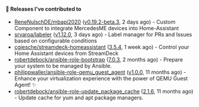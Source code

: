 #### 🔭 Releases I've contributed to

- [ReneNulschDE/mbapi2020](https://github.com/ReneNulschDE/mbapi2020) ([v0.19.2-beta.3](https://github.com/ReneNulschDE/mbapi2020/releases/tag/v0.19.2-beta.3), 2 days ago) - Custom Component to integrate MercedesME devices into Home-Assistant
- [srvaroa/labeler](https://github.com/srvaroa/labeler) ([v1.12.0](https://github.com/srvaroa/labeler/releases/tag/v1.12.0), 3 days ago) - Label manager for PRs and Issues based on configurable conditions
- [cgiesche/streamdeck-homeassistant](https://github.com/cgiesche/streamdeck-homeassistant) ([3.5.4](https://github.com/cgiesche/streamdeck-homeassistant/releases/tag/3.5.4), 1 week ago) - Control your Home Assistant devices from StreamDeck
- [robertdebock/ansible-role-bootstrap](https://github.com/robertdebock/ansible-role-bootstrap) ([7.0.3](https://github.com/robertdebock/ansible-role-bootstrap/releases/tag/7.0.3), 2 months ago) - Prepare your system to be managed by Ansible.
- [philippwaller/ansible-role-qemu_guest_agent](https://github.com/philippwaller/ansible-role-qemu_guest_agent) ([v1.0.0](https://github.com/philippwaller/ansible-role-qemu_guest_agent/releases/tag/v1.0.0), 11 months ago) - Enhance your virtualization experience with the power of QEMU Guest Agent! ✨
- [robertdebock/ansible-role-update_package_cache](https://github.com/robertdebock/ansible-role-update_package_cache) ([2.1.6](https://github.com/robertdebock/ansible-role-update_package_cache/releases/tag/2.1.6), 11 months ago) - Update cache for yum and apt package managers.
